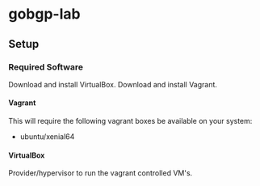 # gobgp-lab

## Setup ##

### Required Software ###
Download and install VirtualBox.
Download and install Vagrant.

#### Vagrant ####
This will require the following vagrant boxes be available on your system:
- ubuntu/xenial64

#### VirtualBox ####
Provider/hypervisor to run the vagrant controlled VM's.